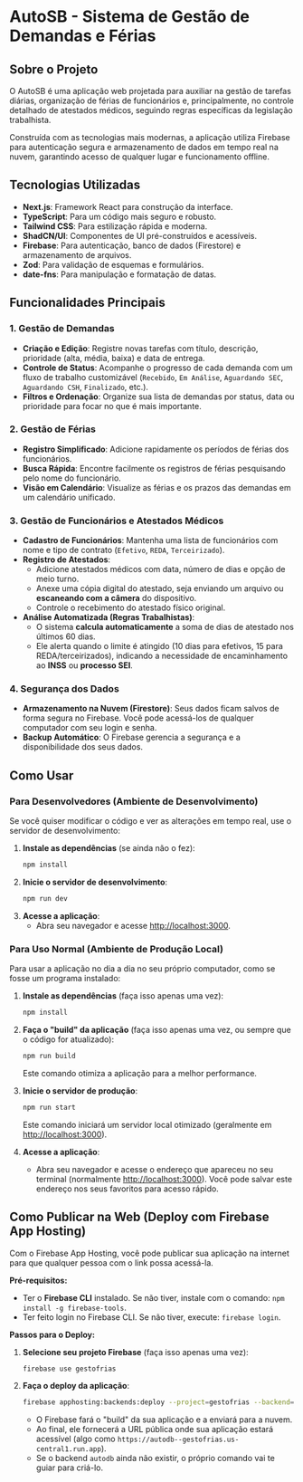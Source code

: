 # AutoSB - Sistema de Gestão de Demandas e Férias

## Sobre o Projeto

O AutoSB é uma aplicação web projetada para auxiliar na gestão de tarefas diárias, organização de férias de funcionários e, principalmente, no controle detalhado de atestados médicos, seguindo regras específicas da legislação trabalhista.

Construída com as tecnologias mais modernas, a aplicação utiliza Firebase para autenticação segura e armazenamento de dados em tempo real na nuvem, garantindo acesso de qualquer lugar e funcionamento offline.

## Tecnologias Utilizadas

- **Next.js**: Framework React para construção da interface.
- **TypeScript**: Para um código mais seguro e robusto.
- **Tailwind CSS**: Para estilização rápida e moderna.
- **ShadCN/UI**: Componentes de UI pré-construídos e acessíveis.
- **Firebase**: Para autenticação, banco de dados (Firestore) e armazenamento de arquivos.
- **Zod**: Para validação de esquemas e formulários.
- **date-fns**: Para manipulação e formatação de datas.

## Funcionalidades Principais

### 1. Gestão de Demandas
- **Criação e Edição**: Registre novas tarefas com título, descrição, prioridade (alta, média, baixa) e data de entrega.
- **Controle de Status**: Acompanhe o progresso de cada demanda com um fluxo de trabalho customizável (`Recebido`, `Em Análise`, `Aguardando SEC`, `Aguardando CSH`, `Finalizado`, etc.).
- **Filtros e Ordenação**: Organize sua lista de demandas por status, data ou prioridade para focar no que é mais importante.

### 2. Gestão de Férias
- **Registro Simplificado**: Adicione rapidamente os períodos de férias dos funcionários.
- **Busca Rápida**: Encontre facilmente os registros de férias pesquisando pelo nome do funcionário.
- **Visão em Calendário**: Visualize as férias e os prazos das demandas em um calendário unificado.

### 3. Gestão de Funcionários e Atestados Médicos
- **Cadastro de Funcionários**: Mantenha uma lista de funcionários com nome e tipo de contrato (`Efetivo`, `REDA`, `Terceirizado`).
- **Registro de Atestados**:
    - Adicione atestados médicos com data, número de dias e opção de meio turno.
    - Anexe uma cópia digital do atestado, seja enviando um arquivo ou **escaneando com a câmera** do dispositivo.
    - Controle o recebimento do atestado físico original.
- **Análise Automatizada (Regras Trabalhistas)**:
    - O sistema **calcula automaticamente** a soma de dias de atestado nos últimos 60 dias.
    - Ele alerta quando o limite é atingido (10 dias para efetivos, 15 para REDA/terceirizados), indicando a necessidade de encaminhamento ao **INSS** ou **processo SEI**.

### 4. Segurança dos Dados
- **Armazenamento na Nuvem (Firestore)**: Seus dados ficam salvos de forma segura no Firebase. Você pode acessá-los de qualquer computador com seu login e senha.
- **Backup Automático**: O Firebase gerencia a segurança e a disponibilidade dos seus dados.

## Como Usar

### Para Desenvolvedores (Ambiente de Desenvolvimento)

Se você quiser modificar o código e ver as alterações em tempo real, use o servidor de desenvolvimento:

1.  **Instale as dependências** (se ainda não o fez):
    ```bash
    npm install
    ```
2.  **Inicie o servidor de desenvolvimento**:
    ```bash
    npm run dev
    ```
3.  **Acesse a aplicação**:
    - Abra seu navegador e acesse [http://localhost:3000](http://localhost:3000).

### Para Uso Normal (Ambiente de Produção Local)

Para usar a aplicação no dia a dia no seu próprio computador, como se fosse um programa instalado:

1.  **Instale as dependências** (faça isso apenas uma vez):
    ```bash
    npm install
    ```
2.  **Faça o "build" da aplicação** (faça isso apenas uma vez, ou sempre que o código for atualizado):
    ```bash
    npm run build
    ```
    Este comando otimiza a aplicação para a melhor performance.

3.  **Inicie o servidor de produção**:
    ```bash
    npm run start
    ```
    Este comando iniciará um servidor local otimizado (geralmente em [http://localhost:3000](http://localhost:3000)).

4.  **Acesse a aplicação**:
    - Abra seu navegador e acesse o endereço que apareceu no seu terminal (normalmente [http://localhost:3000](http://localhost:3000)). Você pode salvar este endereço nos seus favoritos para acesso rápido.


## Como Publicar na Web (Deploy com Firebase App Hosting)

Com o Firebase App Hosting, você pode publicar sua aplicação na internet para que qualquer pessoa com o link possa acessá-la.

**Pré-requisitos:**
- Ter o **Firebase CLI** instalado. Se não tiver, instale com o comando: `npm install -g firebase-tools`.
- Ter feito login no Firebase CLI. Se não tiver, execute: `firebase login`.

**Passos para o Deploy:**

1. **Selecione seu projeto Firebase** (faça isso apenas uma vez):
   ```bash
   firebase use gestofrias
   ```

2. **Faça o deploy da aplicação**:
   ```bash
   firebase apphosting:backends:deploy --project=gestofrias --backend=autodb
   ```
   - O Firebase fará o "build" da sua aplicação e a enviará para a nuvem.
   - Ao final, ele fornecerá a URL pública onde sua aplicação estará acessível (algo como `https://autodb--gestofrias.us-central1.run.app`).
   - Se o backend `autodb` ainda não existir, o próprio comando vai te guiar para criá-lo.
